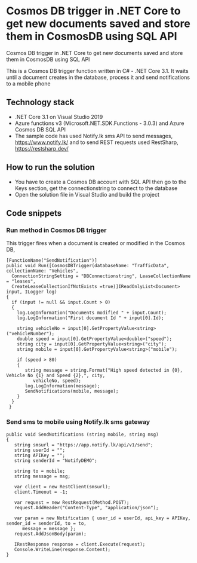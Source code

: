 # Cosmos DB trigger in .NET Core to get new documents saved and store them in CosmosDB using SQL API

Cosmos DB trigger in .NET Core to get new documents saved and store them in CosmosDB using SQL API

This is a Cosmos DB trigger function written in C# - .NET Core 3.1. It waits until a document creates in the database, process it and send notifications to a mobile phone

## Technology stack  
* .NET Core 3.1 on Visual Studio 2019
* Azure functions v3 (Microsoft.NET.SDK.Functions - 3.0.3) and Azure Cosmos DB SQL API
* The sample code has used Notify.lk sms API to send messages, https://www.notify.lk/ and to send REST requests used RestSharp, https://restsharp.dev/

## How to run the solution
 * You have to create a Cosmos DB account with SQL API then go to the Keys section, get the connectionstring to connect to the database
 * Open the solution file in Visual Studio and build the project
 
## Code snippets
### Run method in Cosmos DB trigger
This trigger fires when a document is created or modified in the Cosmos DB,
```
[FunctionName("SendNotification")]
public void Run([CosmosDBTrigger(databaseName: "TrafficData", collectionName: "Vehicles", 
  ConnectionStringSetting = "DBConnectionstring", LeaseCollectionName = "leases", 
  CreateLeaseCollectionIfNotExists =true)]IReadOnlyList<Document> input, ILogger log)
{
  if (input != null && input.Count > 0)
  {
    log.LogInformation("Documents modified " + input.Count);
    log.LogInformation("First document Id " + input[0].Id);

    string vehicleNo = input[0].GetPropertyValue<string>("vehicleNumber");
    double speed = input[0].GetPropertyValue<double>("speed");
    string city = input[0].GetPropertyValue<string>("city");
    string mobile = input[0].GetPropertyValue<string>("mobile");

    if (speed > 80)
    {
       string message = string.Format("High speed detected in {0}, Vehicle No {1} and Speed {2},", city,
          vehicleNo, speed);
       log.LogInformation(message);
       SendNotifications(mobile, message);
    }
  }
 }
```
### Send sms to mobile using Notify.lk sms gateway
```
public void SendNotifications (string mobile, string msg)
{
   string smsurl = "https://app.notify.lk/api/v1/send";
   string userId = "";
   string APIKey = "";
   string senderId = "NotifyDEMO";

   string to = mobile;
   string message = msg;

   var client = new RestClient(smsurl);
   client.Timeout = -1;

   var request = new RestRequest(Method.POST);
   request.AddHeader("Content-Type", "application/json");

   var param = new Notification { user_id = userId, api_key = APIKey, sender_id = senderId, to = to,
      message = message };
   request.AddJsonBody(param);

   IRestResponse response = client.Execute(request);
   Console.WriteLine(response.Content);
}
```
